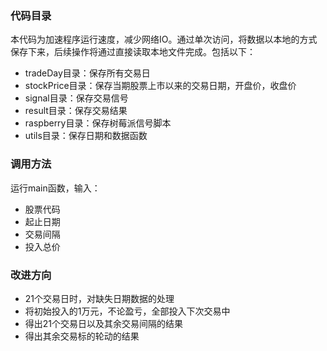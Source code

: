 ### 代码目录 
   本代码为加速程序运行速度，减少网络IO。通过单次访问，将数据以本地的方式保存下来，后续操作将通过直接读取本地文件完成。包括以下：
   * tradeDay目录：保存所有交易日
   * stockPrice目录：保存当期股票上市以来的交易日期，开盘价，收盘价
   * signal目录：保存交易信号
   * result目录：保存交易结果
   * raspberry目录：保存树莓派信号脚本
   * utils目录：保存日期和数据函数
### 调用方法
   运行main函数，输入：
   * 股票代码
   * 起止日期
   * 交易间隔
   * 投入总价
### 改进方向
   * 21个交易日时，对缺失日期数据的处理
   * 将初始投入的1万元，不论盈亏，全部投入下次交易中
   * 得出21个交易日以及其余交易间隔的结果
   * 得出其余交易标的轮动的结果
